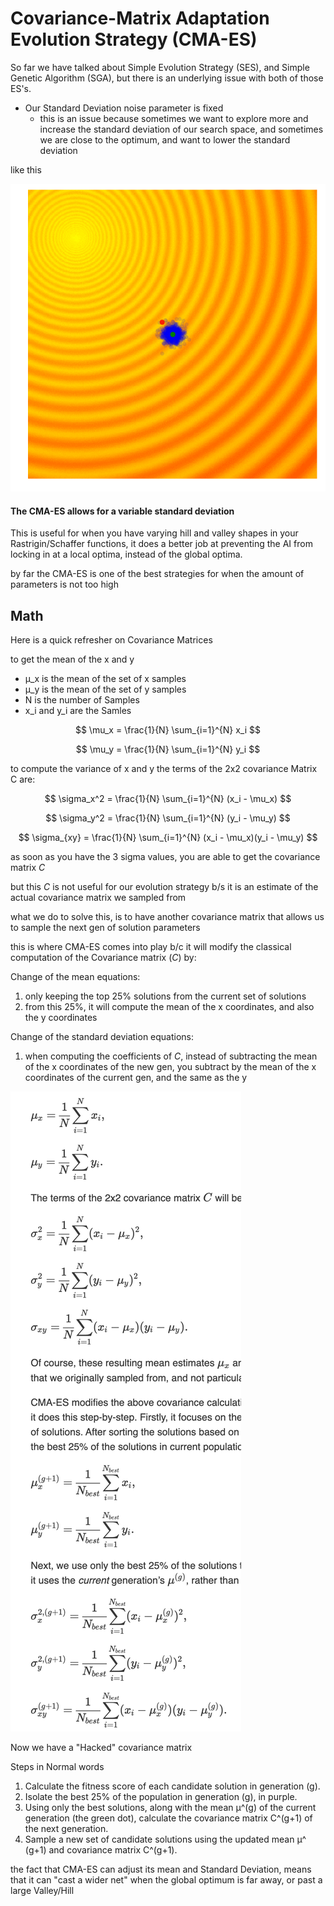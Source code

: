 # Covariance-Matrix Adaptation Evolution Strategy (CMA-ES)

So far we have talked about Simple Evolution Strategy (SES), and Simple Genetic Algorithm (SGA), but there is an underlying issue with both of those ES's.

- Our Standard Deviation noise parameter is fixed
  - this is an issue because sometimes we want to explore more and increase the standard deviation of our search space, and sometimes we are close to the optimum, and want to lower the standard deviation

like this

![CMA-ES](./11.81.1.gif)

#### The CMA-ES allows for a variable standard deviation

This is useful for when you have varying hill and valley shapes in your Rastrigin/Schaffer functions, it does a better job at preventing the AI from locking in at a local optima, instead of the global optima.

by far the CMA-ES is one of the best strategies for when the amount of parameters is not too high

## Math

Here is a quick refresher on Covariance Matrices

to get the mean of the x and y
- μ_x is the mean of the set of x samples
- μ_y is the mean of the set of y samples
- N is the number of Samples
- x_i and y_i are the Samles

$$ \mu_x = \frac{1}{N} \sum_{i=1}^{N} x_i $$

$$ \mu_y = \frac{1}{N} \sum_{i=1}^{N} y_i $$

to compute the variance of x and y
the terms of the 2x2 covariance Matrix C are:

$$ \sigma_x^2 = \frac{1}{N} \sum_{i=1}^{N} (x_i - \mu_x) $$

$$ \sigma_y^2 = \frac{1}{N} \sum_{i=1}^{N} (y_i - \mu_y) $$

$$ \sigma_{xy} = \frac{1}{N} \sum_{i=1}^{N} (x_i - \mu_x)(y_i - \mu_y) $$

as soon as you have the 3 sigma values, you are able to get the covariance matrix _C_

but this _C_ is not useful for our evolution strategy b/s it is an estimate of the actual covariance matrix we sampled from

what we do to solve this, is to have another covariance matrix that allows us to sample the next gen of solution parameters

this is where CMA-ES comes into play b/c  it will modify the classical computation of the Covariance matrix (_C_) by:

Change of the mean equations:
1. only keeping the top 25% solutions from the current set of solutions
2. from this 25%, it will compute the mean of the x coordinates, and also the y coordinates

Change of the standard deviation equations:
1. when computing the coefficients of _C_, instead of subtracting the mean of the x coordinates of the new gen, you subtract by the mean of the x coordinates of the current gen, and the same as the y

![Math](./11.81.2.png)

Now we have a "Hacked" covariance matrix

Steps in Normal words
1. Calculate the fitness score of each candidate solution in generation (g).
2. Isolate the best 25% of the population in generation (g), in purple.
3. Using only the best solutions, along with the mean μ^​(g) of the current generation (the green dot), calculate the covariance matrix C^(g+1) of the next generation.
4. Sample a new set of candidate solutions using the updated mean μ^​(g+1) and covariance matrix C​^(g+1).

the fact that CMA-ES can adjust its mean and Standard Deviation, means that it can "cast a wider net" when the global optimum is far away, or past a large Valley/Hill

